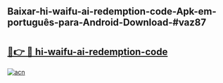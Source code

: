 ## Baixar-hi-waifu-ai-redemption-code-Apk-em-português​-para-Android-Download-#vaz87

# <h2><a href="https://ainizakaria.my?title=hi-waifu-ai-redemption-code&ref=20M">🔗👉 🔴 hi-waifu-ai-redemption-code</a></h2>

[![acn](https://github.com/user-attachments/assets/0f9c940e-d8b0-45ae-aac7-cd30a18b3e1c)](https://ainizakaria.my?title=hi-waifu-ai-redemption-code&ref=20M)

